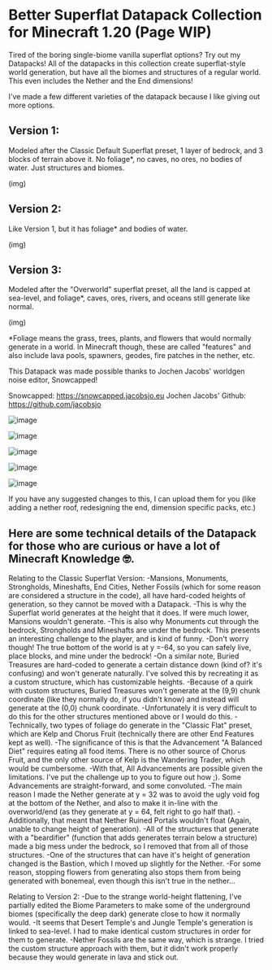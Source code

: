 # Better Superflat Datapack Collection for Minecraft 1.20 (Page WIP)

Tired of the boring single-biome vanilla superflat options?
Try out my Datapacks!
All of the datapacks in this collection create superflat-style world generation, but have all the biomes and structures of a regular world.
This even includes the Nether and the End dimensions! 

I've made a few different varieties of the datapack because I like giving out more options.

## Version 1:
Modeled after the Classic Default Superflat preset, 1 layer of bedrock, and 3 blocks of terrain above it. No foliage*, no caves, no ores, no bodies of water. Just structures and biomes.

(img)

## Version 2:
Like Version 1, but it has foliage* and bodies of water.


(img)

## Version 3:
Modeled after the "Overworld" superflat preset, all the land is capped at sea-level, and foliage*, caves, ores, rivers, and oceans still generate like normal.

(img)

*Foliage means the grass, trees, plants, and flowers that would normally generate in a world. In Minecraft though, these are called "features" and also include lava pools, spawners, geodes, fire patches in the nether, etc.

This Datapack was made possible thanks to Jochen Jacobs' worldgen noise editor, Snowcapped!

Snowcapped: https://snowcapped.jacobsjo.eu
Jochen Jacobs' Github: https://github.com/jacobsjo

![image](https://github.com/Quidvio/Better-Superflat/assets/105707614/25ddc01a-0c9f-4274-9f9b-45a6c1b4b16e)

![image](https://github.com/Quidvio/Better-Superflat/assets/105707614/464efe27-a953-4321-b763-cd4f62c72590)

![image](https://github.com/Quidvio/Better-Superflat/assets/105707614/4009b334-2bd9-496f-a169-99d131e7382d)

![image](https://github.com/Quidvio/Better-Superflat/assets/105707614/9b2e85d0-8783-42af-a372-0487639c9657)

![image](https://github.com/Quidvio/Better-Superflat/assets/105707614/77f79ee2-708a-487a-8010-b7bdeccedba9)

If you have any suggested changes to this, I can upload them for you (like adding a nether roof, redesigning the end, dimension specific packs, etc.)

## Here are some technical details of the Datapack for those who are curious or have a lot of Minecraft Knowledge 🤓.

Relating to the Classic Superflat Version:
-Mansions, Monuments, Strongholds, Mineshafts, End Cities, Nether Fossils (which for some reason are considered a structure in the code), all have hard-coded heights of generation, so they cannot be moved with a Datapack.
-This is why the Superflat world generates at the height that it does. If were much lower, Mansions wouldn't generate. 
  -This is also why Monuments cut through the bedrock, Strongholds and Mineshafts are under the bedrock. This presents an interesting challenge to the player, and is kind of funny.
    -Don't worry though! The true bottom of the world is at y =-64, so you can safely live, place blocks, and mine under the bedrock!
-On a similar note, Buried Treasures are hard-coded to generate a certain distance down (kind of? it's confusing) and won't generate naturally. I've solved this by recreating it as a custom structure, which has customizable heights. 
  -Because of a quirk with custom structures, Buried Treasures won't generate at the (9,9) chunk coordinate (like they normally do, if you didn't know) and instead will generate at the (0,0) chunk coordinate. 
  -Unfortunately it is very difficult to do this for the other structures mentioned above or I would do this.
-Technically, two types of foliage do generate in the "Classic Flat" preset, which are Kelp and Chorus Fruit (technically there are other End Features kept as well).
  -The significance of this is that the Advancement "A Balanced Diet" requires eating all food items. There is no other source of Chorus Fruit, and the only other source of Kelp is the Wandering Trader, which would be cumbersome. 
  -With that, All Advancements are possible given the limitations. I've put the challenge up to you to figure out how ;). Some Advancements are straight-forward, and some convoluted.
-The main reason I made the Nether generate at y = 32 was to avoid the ugly void fog at the bottom of the Nether, and also to make it in-line with the overworld/end (as they generate at y = 64, felt right to go half that).
  -Additionally, that meant that Nether Ruined Portals wouldn't float (Again, unable to change height of generation).
-All of the structures that generate with a "beardifier" (function that adds generates terrain below a structure) made a big mess under the bedrock, so I removed that from all of those structures.
-One of the structures that can have it's height of generation changed is the Bastion, which I moved up slightly for the Nether.
-For some reason, stopping flowers from generating also stops them from being generated with bonemeal, even though this isn't true in the nether...

Relating to Version 2:
-Due to the strange world-height flattening, I've partially edited the Biome Parameters to make some of the underground biomes (specifically the deep dark) generate close to how it normally would.
-It seems that Desert Temple's and Jungle Temple's generation is linked to sea-level. I had to make identical custom structures in order for them to generate.
-Nether Fossils are the same way, which is strange. I tried the custom structure approach with them, but it didn't work properly because they would generate in lava and stick out.
